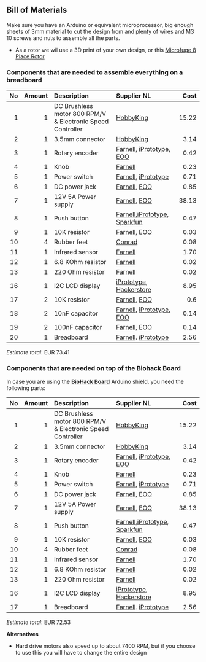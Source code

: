 ## Bill of Materials

Make sure you have an Arduino or equivalent microprocessor, big enough sheets of 3mm material to cut the design from and plenty of wires and M3 10 screws and nuts to assemble all the parts.

* As a rotor we wil use a 3D print of your own design, or this [Microfuge 8 Place Rotor](http://www.thingiverse.com/thing:97524)

### Components that are needed to assemble everything on a breadboard

No|Amount|Description|Supplier NL|Cost
------------: | ------------: | :------------ | :------------ | ------------:
1|1|DC Brushless motor 800 RPM/V & Electronic Speed Controller|[HobbyKing](https://hobbyking.com/en_us/hobbyking-donkey-st3511-810kv-brushless-power-system-combo.html)|15.22
2|1|3.5mm connector|[HobbyKing](http://www.hobbyking.com/hobbyking/store/__18448__Female_XT60_connectors_5pcs_bag_GENUINE.html)|3.14
3|1|Rotary encoder|[Farnell](http://nl.farnell.com/alps/ec12e1240406/encoder-vertical-12mm-12det-12ppr/dp/2065052), [iPrototype](https://iprototype.nl/products/components/buttons-switches/rotary-encoder), [EOO](http://www.eoo-bv.nl/index.php?_a=viewProd&productId=9553)|0.42
4|1|Knob|[Farnell](http://nl.farnell.com/multicomp/cr-r4-7/knob-soft-touch-d-shaft-black/dp/1440012?ost=1440012)|0.23
5|1|Power switch|[Farnell](http://nl.farnell.com/webapp/wcs/stores/servlet/ProductDisplay?catalogId=15001&langId=31&urlRequestType=Base&partNumber=4710368&storeId=10168), [iPrototype](https://iprototype.nl/products/components/buttons-switches/rocker-switch-large)|0.71|
6|1|DC power jack|[Farnell](http://nl.farnell.com/multicomp/jr1819-rohs-psg01769/socket-low-voltage-2-1mm-chassis/dp/1216726), [EOO](http://www.eoo-bv.nl/index.php?_a=viewProd&productId=14342)|0.85|
7|1|12V 5A Power supply|[Farnell](http://nl.farnell.com/ideal-power/jyh32-1205000/adaptor-ac-dc-desktop-12v-5a/dp/2532631), [EOO](http://www.eoo-bv.nl/index.php?_a=viewProd&productId=13247)|38.13
8|1|Push button|[Farnell](http://nl.farnell.com/omron-electronic-components/b3f4155/switch-projected-12x12x7-3-260gf/dp/1960977?ost=OMRON+ELECTRONIC+COMPONENTS++B3F4155&selectedCategoryId=&categoryNameResp=Alle%2Bcategorie%25C3%25ABn&searchView=table&iscrfnonsku=false),[iPrototype](https://iprototype.nl/products/components/buttons-switches/momentary-push-button), [Sparkfun](https://www.sparkfun.com/products/9190)|0.47
9|1|10K resistor|[Farnell](http://nl.farnell.com/te-connectivity/cfr16j10k/resistor-carbon-10k-0-25w-5/dp/2329474), [EOO](http://www.eoo-bv.nl/index.php?_a=viewProd&productId=7016)|0.03
10|4|Rubber feet|[Conrad](https://www.conrad.nl/nl/toolcraft-elastische-buffer-zelfklevend-pd2104sw-x-h-10-mm-x-4-mm-zwart-1-stuks-401489.html)|0.08
11|1|Infrared sensor|[Farnell](http://nl.farnell.com/fairchild-semiconductor/qrd1114/opto-switch-reflective/dp/1467858?Ntt=1467858)|1.70
12|1|6.8 KOhm resistor|[Farnell](http://nl.farnell.com/multicomp/mcf-0-25w-6k8/resistor-carbon-film-6k8-0-25w/dp/9339663?Ntt=9339663)|0.02
13|1|220 Ohm resistor|[Farnell](http://nl.farnell.com/multicomp/mcf-0-25w-220r/resistor-carbon-film-220r-0-25w/dp/9339299?Ntt=9339299)|0.02
16|1|I2C LCD display|[iPrototype](https://iprototype.nl/products/components/led-lcd/lcd16x2-I2C-BL), [Hackerstore](https://www.hackerstore.nl/Artikel/82)|8.95
|17|2|10K resistor|[Farnell](http://nl.farnell.com/te-connectivity/cfr16j10k/resistor-carbon-10k-0-25w-5/dp/2329474), [EOO](http://www.eoo-bv.nl/index.php?_a=viewProd&productId=7016)|0.6
|18|2|10nF capacitor|[Farnell](http://nl.farnell.com/multicomp/mc0805y103m500a5-08mm/cap-mlcc-y5v-10nf-50v-rad/dp/2309024), [iPrototype](https://iprototype.nl/products/components/capacitors/capacitor-0.01-uf), [EOO](http://www.eoo-bv.nl/index.php?_a=viewProd&productId=5695)|0.14
|19|2|100nF capacitor|[Farnell](http://nl.farnell.com/vishay/k104k15x7rf53h5/cap-mlcc-x7r-100nf-50v-rad/dp/1141777), [EOO](http://www.eoo-bv.nl/index.php?_a=viewProd&productId=13443)|0.14
|20|1|Breadboard|[Farnell](http://nl.farnell.com/pro-signal/psg-bb-400/breadboard-400-pin-white/dp/2503765). [iPrototype](https://iprototype.nl/products/accessoires/breadboards-prints/halfbreadboard)|2.56|

*Estimate total*: EUR 73.41 

### Components that are needed on top of the Biohack Board

In case you are using the [**BioHack Board**](https://github.com/BioHackAcademy/BioHackBoard) Arduino shield, you need the following parts:

No|Amount|Description|Supplier NL|Cost
------------: | ------------: | :------------ | :------------ | ------------:
1|1|DC Brushless motor 800 RPM/V & Electronic Speed Controller|[HobbyKing](https://hobbyking.com/en_us/hobbyking-donkey-st3511-810kv-brushless-power-system-combo.html)|15.22
2|1|3.5mm connector|[HobbyKing](http://www.hobbyking.com/hobbyking/store/__18448__Female_XT60_connectors_5pcs_bag_GENUINE.html)|3.14
3|1|Rotary encoder|[Farnell](http://nl.farnell.com/alps/ec12e1240406/encoder-vertical-12mm-12det-12ppr/dp/2065052), [iPrototype](https://iprototype.nl/products/components/buttons-switches/rotary-encoder), [EOO](http://www.eoo-bv.nl/index.php?_a=viewProd&productId=9553)|0.42
4|1|Knob|[Farnell](http://nl.farnell.com/multicomp/cr-r4-7/knob-soft-touch-d-shaft-black/dp/1440012?ost=1440012)|0.23
5|1|Power switch|[Farnell](http://nl.farnell.com/webapp/wcs/stores/servlet/ProductDisplay?catalogId=15001&langId=31&urlRequestType=Base&partNumber=4710368&storeId=10168), [iPrototype](https://iprototype.nl/products/components/buttons-switches/rocker-switch-large)|0.71|
6|1|DC power jack|[Farnell](http://nl.farnell.com/multicomp/jr1819-rohs-psg01769/socket-low-voltage-2-1mm-chassis/dp/1216726), [EOO](http://www.eoo-bv.nl/index.php?_a=viewProd&productId=14342)|0.85
7|1|12V 5A Power supply|[Farnell](http://nl.farnell.com/ideal-power/jyh32-1205000/adaptor-ac-dc-desktop-12v-5a/dp/2532631), [EOO](http://www.eoo-bv.nl/index.php?_a=viewProd&productId=13247)|38.13
8|1|Push button|[Farnell](http://nl.farnell.com/omron-electronic-components/b3f4155/switch-projected-12x12x7-3-260gf/dp/1960977?ost=OMRON+ELECTRONIC+COMPONENTS++B3F4155&selectedCategoryId=&categoryNameResp=Alle%2Bcategorie%25C3%25ABn&searchView=table&iscrfnonsku=false),[iPrototype](https://iprototype.nl/products/components/buttons-switches/momentary-push-button), [Sparkfun](https://www.sparkfun.com/products/9190)|0.47
9|1|10K resistor|[Farnell](http://nl.farnell.com/te-connectivity/cfr16j10k/resistor-carbon-10k-0-25w-5/dp/2329474), [EOO](http://www.eoo-bv.nl/index.php?_a=viewProd&productId=7016)|0.03
10|4|Rubber feet|[Conrad](https://www.conrad.nl/nl/toolcraft-elastische-buffer-zelfklevend-pd2104sw-x-h-10-mm-x-4-mm-zwart-1-stuks-401489.html)|0.08
11|1|Infrared sensor|[Farnell](http://nl.farnell.com/fairchild-semiconductor/qrd1114/opto-switch-reflective/dp/1467858?Ntt=1467858)|1.70
12|1|6.8 KOhm resistor|[Farnell](http://nl.farnell.com/multicomp/mcf-0-25w-6k8/resistor-carbon-film-6k8-0-25w/dp/9339663?Ntt=9339663)|0.02
13|1|220 Ohm resistor|[Farnell](http://nl.farnell.com/multicomp/mcf-0-25w-220r/resistor-carbon-film-220r-0-25w/dp/9339299?Ntt=9339299)|0.02
16|1|I2C LCD display|[iPrototype](https://iprototype.nl/products/components/led-lcd/lcd16x2-I2C-BL), [Hackerstore](https://www.hackerstore.nl/Artikel/82)|8.95
|17|1|Breadboard|[Farnell](http://nl.farnell.com/pro-signal/psg-bb-400/breadboard-400-pin-white/dp/2503765). [iPrototype](https://iprototype.nl/products/accessoires/breadboards-prints/halfbreadboard)|2.56|

*Estimate total*: EUR 72.53

**Alternatives**

* Hard drive motors also speed up to about 7400 RPM, but if you choose to use this you will have to change the entire design
